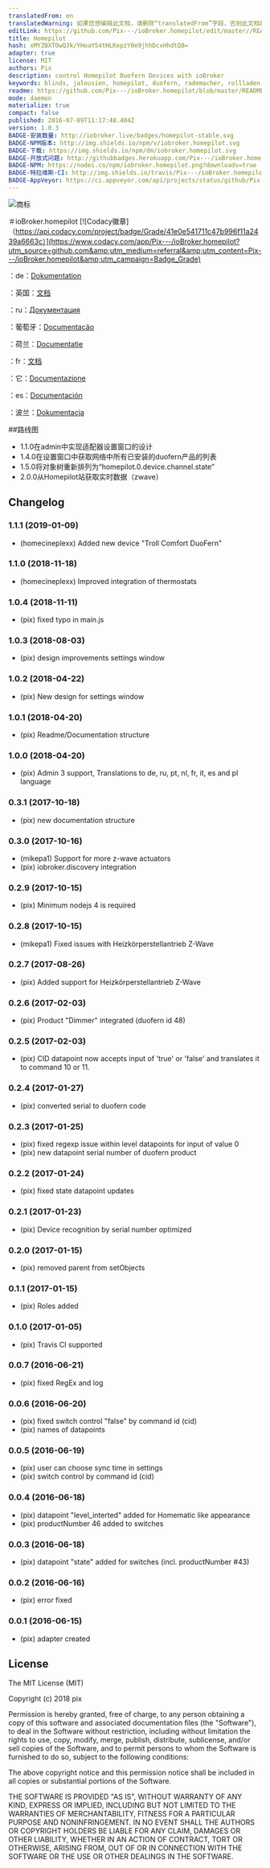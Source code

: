 ```yaml
---
translatedFrom: en
translatedWarning: 如果您想编辑此文档，请删除“translatedFrom”字段，否则此文档将再次自动翻译
editLink: https://github.com/Pix---/ioBroker.homepilot/edit/master//README.md
title: Homepilot
hash: xMYZBXTOwQJk/YHoaY54tHLKepzY0e9jhhDcxHhdtQ8=
adapter: true
license: MIT
authors: Pix
description: control Homepilot Duofern Devices with ioBroker
keywords: blinds, jalousien, homepilot, duofern, rademacher, rollladen, rollos, pix
readme: https://github.com/Pix---/ioBroker.homepilot/blob/master/README.md
mode: daemon
materialize: true
compact: false
published: 2016-07-09T11:17:48.404Z
version: 1.0.3
BADGE-安装数量: http://iobroker.live/badges/homepilot-stable.svg
BADGE-NPM版本: http://img.shields.io/npm/v/iobroker.homepilot.svg
BADGE-下载: https://img.shields.io/npm/dm/iobroker.homepilot.svg
BADGE-开放式问题: http://githubbadges.herokuapp.com/Pix---/ioBroker.homepilot/issues.svg
BADGE-NPM: https://nodei.co/npm/iobroker.homepilot.png?downloads=true
BADGE-特拉维斯-CI: http://img.shields.io/travis/Pix---/ioBroker.homepilot/master.svg
BADGE-AppVeyor: https://ci.appveyor.com/api/projects/status/github/Pix---/ioBroker.homepilot?branch=master&svg=true
---
```

![商标](zh-cn/adapterref/iobroker.homepilot/../../../en/adapterref/iobroker.homepilot/admin/homepilot.png)


＃ioBroker.homepilot
[![Codacy徽章]（https://api.codacy.com/project/badge/Grade/41e0e541711c47b996f11a2439a6663c）](https://www.codacy.com/app/Pix---/ioBroker.homepilot?utm_source=github.com&amp;utm_medium=referral&amp;utm_content=Pix---/ioBroker.homepilot&amp;utm_campaign=Badge_Grade)

：de：[Dokumentation](/docs/de/doc_homepilot_de.md)

：英国：[文档](/docs/en/doc_homepilot_en.md)

：ru：[Документация](/docs/en/doc_homepilot_en.md)

：葡萄牙：[Documentação](/docs/en/doc_homepilot_en.md)

：荷兰：[Documentatie](/docs/en/doc_homepilot_en.md)

：fr：[文档](/docs/en/doc_homepilot_en.md)

：它：[Documentazione](/docs/en/doc_homepilot_en.md)

：es：[Documentación](/docs/en/doc_homepilot_en.md)

：波兰：[Dokumentacja](/docs/en/doc_homepilot_en.md)

##路线图
* 1.1.0在admin中实现适配器设置窗口的设计
* 1.4.0在设置窗口中获取网络中所有已安装的duofern产品的列表
* 1.5.0将对象树重新排列为“homepilot.0.device.channel.state”
* 2.0.0从Homepilot站获取实时数据（zwave）

## Changelog
### 1.1.1 (2019-01-09)
+ (homecineplexx) Added new device "Troll Comfort DuoFern"

### 1.1.0 (2018-11-18)
+ (homecineplexx) Improved integration of thermostats

### 1.0.4 (2018-11-11)
+ (pix) fixed typo in main.js

### 1.0.3 (2018-08-03)
+ (pix) design improvements settings window

### 1.0.2 (2018-04-22)
+ (pix) New design for settings window

### 1.0.1 (2018-04-20)
+ (pix) Readme/Documentation structure

### 1.0.0 (2018-04-20)
+ (pix) Admin 3 support, Translations to de, ru, pt, nl, fr, it, es and pl language

### 0.3.1 (2017-10-18)
+ (pix) new documentation structure

### 0.3.0 (2017-10-16)
+ (mikepa1) Support for more z-wave actuators
+ (pix) iobroker.discovery integration

### 0.2.9 (2017-10-15)
+ (pix) Minimum nodejs 4 is required

### 0.2.8 (2017-10-15)
+ (mikepa1) Fixed issues with Heizkörperstellantrieb Z-Wave

### 0.2.7 (2017-08-26)
+ (pix) Added support for Heizkörperstellantrieb Z-Wave

### 0.2.6 (2017-02-03)
+ (pix) Product "Dimmer" integrated (duofern id 48)

### 0.2.5 (2017-02-03)
+ (pix) CID datapoint now accepts input of 'true' or 'false' and translates it to command 10 or 11.

### 0.2.4 (2017-01-27)
* (pix) converted serial to duofern code

### 0.2.3 (2017-01-25)
* (pix) fixed regexp issue within level datapoints for input of value 0
* (pix) new datapoint serial number of duofern product

### 0.2.2 (2017-01-24)
* (pix) fixed state datapoint updates

### 0.2.1 (2017-01-23)
* (pix) Device recognition by serial number optimized

### 0.2.0 (2017-01-15)
* (pix) removed parent from setObjects

### 0.1.1 (2017-01-15)
* (pix) Roles added

### 0.1.0 (2017-01-05)
* (pix) Travis CI supported

### 0.0.7 (2016-06-21)
* (pix) fixed RegEx and log

### 0.0.6 (2016-06-20)
* (pix) fixed switch control "false" by command id (cid)
* (pix) names of datapoints

### 0.0.5 (2016-06-19)
* (pix) user can choose sync time in settings
* (pix) switch control by command id (cid)

### 0.0.4 (2016-06-18)
* (pix) datapoint "level_interted" added for Homematic like appearance
* (pix) productNumber 46 added to switches

### 0.0.3 (2016-06-18)
* (pix) datapoint "state" added for switches (incl. productNumber #43)

### 0.0.2 (2016-06-16)
* (pix) error fixed

### 0.0.1 (2016-06-15)
* (pix) adapter created

## License

The MIT License (MIT)

Copyright (c) 2018 pix

Permission is hereby granted, free of charge, to any person obtaining a copy
of this software and associated documentation files (the "Software"), to deal
in the Software without restriction, including without limitation the rights
to use, copy, modify, merge, publish, distribute, sublicense, and/or sell
copies of the Software, and to permit persons to whom the Software is
furnished to do so, subject to the following conditions:

The above copyright notice and this permission notice shall be included in all
copies or substantial portions of the Software.

THE SOFTWARE IS PROVIDED "AS IS", WITHOUT WARRANTY OF ANY KIND, EXPRESS OR
IMPLIED, INCLUDING BUT NOT LIMITED TO THE WARRANTIES OF MERCHANTABILITY,
FITNESS FOR A PARTICULAR PURPOSE AND NONINFRINGEMENT. IN NO EVENT SHALL THE
AUTHORS OR COPYRIGHT HOLDERS BE LIABLE FOR ANY CLAIM, DAMAGES OR OTHER
LIABILITY, WHETHER IN AN ACTION OF CONTRACT, TORT OR OTHERWISE, ARISING FROM,
OUT OF OR IN CONNECTION WITH THE SOFTWARE OR THE USE OR OTHER DEALINGS IN THE
SOFTWARE.